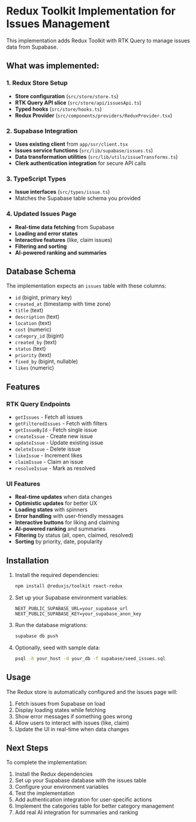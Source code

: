 # Redux Toolkit Implementation for Issues Management

This implementation adds Redux Toolkit with RTK Query to manage issues data from Supabase.

## What was implemented:

### 1. Redux Store Setup
- **Store configuration** (`src/store/store.ts`)
- **RTK Query API slice** (`src/store/api/issuesApi.ts`)
- **Typed hooks** (`src/store/hooks.ts`)
- **Redux Provider** (`src/components/providers/ReduxProvider.tsx`)

### 2. Supabase Integration
- **Uses existing client** from `app/ssr/client.tsx`
- **Issues service functions** (`src/lib/supabase/issues.ts`)
- **Data transformation utilities** (`src/lib/utils/issueTransforms.ts`)
- **Clerk authentication integration** for secure API calls

### 3. TypeScript Types
- **Issue interfaces** (`src/types/issue.ts`)
- Matches the Supabase table schema you provided

### 4. Updated Issues Page
- **Real-time data fetching** from Supabase
- **Loading and error states**
- **Interactive features** (like, claim issues)
- **Filtering and sorting**
- **AI-powered ranking and summaries**

## Database Schema

The implementation expects an `issues` table with these columns:
- `id` (bigint, primary key)
- `created_at` (timestamp with time zone)
- `title` (text)
- `description` (text)
- `location` (text)
- `cost` (numeric)
- `category_id` (bigint)
- `created_by` (text)
- `status` (text)
- `priority` (text)
- `fixed_by` (bigint, nullable)
- `likes` (numeric)

## Features

### RTK Query Endpoints
- `getIssues` - Fetch all issues
- `getFilteredIssues` - Fetch with filters
- `getIssueById` - Fetch single issue
- `createIssue` - Create new issue
- `updateIssue` - Update existing issue
- `deleteIssue` - Delete issue
- `likeIssue` - Increment likes
- `claimIssue` - Claim an issue
- `resolveIssue` - Mark as resolved

### UI Features
- **Real-time updates** when data changes
- **Optimistic updates** for better UX
- **Loading states** with spinners
- **Error handling** with user-friendly messages
- **Interactive buttons** for liking and claiming
- **AI-powered ranking** and summaries
- **Filtering** by status (all, open, claimed, resolved)
- **Sorting** by priority, date, popularity

## Installation

1. Install the required dependencies:
   ```bash
   npm install @reduxjs/toolkit react-redux
   ```

2. Set up your Supabase environment variables:
   ```
   NEXT_PUBLIC_SUPABASE_URL=your_supabase_url
   NEXT_PUBLIC_SUPABASE_KEY=your_supabase_anon_key
   ```

3. Run the database migrations:
   ```bash
   supabase db push
   ```

4. Optionally, seed with sample data:
   ```bash
   psql -h your_host -d your_db -f supabase/seed_issues.sql
   ```

## Usage

The Redux store is automatically configured and the issues page will:
1. Fetch issues from Supabase on load
2. Display loading states while fetching
3. Show error messages if something goes wrong
4. Allow users to interact with issues (like, claim)
5. Update the UI in real-time when data changes

## Next Steps

To complete the implementation:
1. Install the Redux dependencies
2. Set up your Supabase database with the issues table
3. Configure your environment variables
4. Test the implementation
5. Add authentication integration for user-specific actions
6. Implement the categories table for better category management
7. Add real AI integration for summaries and ranking
